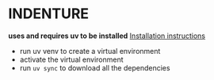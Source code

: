 # INDENTURE

**uses and requires uv to be installed**
[Installation instructions](https://docs.astral.sh/uv/getting-started/installation/#standalone-installer)

- run uv venv to create a virtual environment
- activate the virtual environment
- run `uv sync` to download all the dependencies
